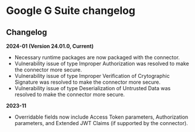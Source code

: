 # Google G Suite changelog 

<head>
  <meta name="guidename" content="Integration"/>
  <meta name="context" content="GUID-cea18b81-8873-4c45-9ba6-5e453fd91ef3"/>
</head>

## Changelog

**2024-01 (Version 24.01.0, Current)**

- Necessary runtime packages are now packaged with the connector.
- Vulnerability issue of type Improper Authorization was resolved to make the connector more secure.
- Vulnerability issue of type Improper Verification of Crytographic Signature was resolved to make the connector more secure.
- Vulnerability issue of type Deserialization of Untrusted Data was resolved to make the connector more secure.

**2023-11**

- Overridable fields now include Access Token parameters, Authorization parameters, and Extended JWT Claims (if supported by the connector).